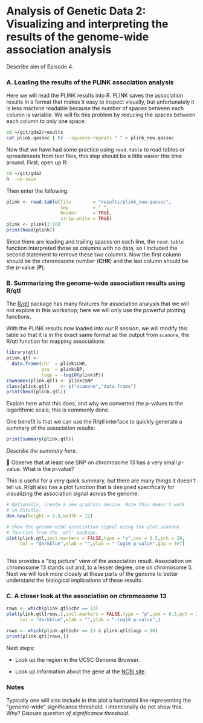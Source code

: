 # Analysis of Genetic Data 2:<br>Visualizing and interpreting the results of the genome-wide association analysis

Describe aim of Episode 4.

### A. Loading the results of the PLINK association analysis

Here we will read the PLINK results into R. PLINK saves the
association results in a format that makes it easy to inspect
visually, but unfortunately it is less machine readable because the
number of spaces between each column is variable. We will fix this
problem by reducing the spaces between each column to only one space:

```bash
cd ~/git/gda2/results
cat plink.qassoc | tr --squeeze-repeats " " > plink_new.qassoc
```

Now that we have had some
practice using `read.table` to read tables or spreadsheets from text
files, this step should be a little easier this time around. First,
open up R:

```bash
cd ~/git/gda2
R --no-save
```

Then enter the following:

```R
plink <- read.table(file        = "results/plink_new.qassoc",
                    sep         = " ",
                    header      = TRUE,
					strip.white = TRUE)
plink <- plink[2:10]					
print(head(plink))
```

Since there are leading and trailing spaces on each line, the
`read.table` function interpreted those as columns with no data, so I
included the second statement to remove these two columns. Now the
first column should be the chromosome number (**CHR**) and the last
column should be the *p*-value (**P**).

### B. Summarizing the genome-wide association results using R/qtl

The [R/qtl](http://rqtl.org) package has many features for association
analysis that we will not explore in this workshop; here we will only
use the powerful plotting functions.

With the PLINK results now loaded into our R session, we will modify
this table so that it is in the exact same format as the output from
`scanone`, the R/qtl function for mapping associations:

```R
library(qtl)
plink.qtl <-
  data.frame(chr  = plink$CHR,
             pos  = plink$BP,
			 logp = -log10(plink$P))
rownames(plink.qtl) <- plink$SNP
class(plink.qtl)    <- c("scanone","data.frame")
print(head(plink.qtl))
```

Explain here what this does, and why we converted the p-values to the
logarithmic scale; this is commonly done.

One benefit is that we can use the R/qtl interface to quickly generate
a summary of the association results:

```R
print(summary(plink.qtl))
```

*Describe the summary here.*

:ledger: Observe that at least one SNP on chromosome 13 has a very
 small $p$-value. What is the $p$-value?

This is useful for a very quick summary, but there are many things it
doesn't tell us. R/qtl also has a plot function that is designed
specifically for visualizing the association signal across the genome:

```R
# Optionally, create a new graphics device. Note this doesn't work
# in RStudio.
dev.new(height = 3.5,width = 12)

# Show the genome-wide association signal using the plot.scanone
# function from the 'qtl' package.
plot(plink.qtl,incl.markers = FALSE,type = "p",cex = 0.5,pch = 20,
     col = "darkblue",xlab = "",ylab = "-log10 p-value",gap = 3e7)
		  
```

This provides a "big picture" view of the association
result. Association on chromosome 13 stands out and, to a lesser
degree, one on chromosome 5. Next we will look more closely at these
parts of the genome to better understand the biological implications
of these results.

### C. A closer look at the association on chromosome 13

```R
rows <- which(plink.qtl$chr == 13)
plot(plink.qtl[rows,],incl.markers = FALSE,type = "p",cex = 0.5,pch = 20,
     col = "darkblue",xlab = "",ylab = "-log10 p-value",)
```

```R
rows <- which(plink.qtl$chr == 13 & plink.qtl$logp > 10)
print(plink.qtl[rows,])
```

Next steps:

+ Look up the region in the UCSC Genome Browser.

+ Look up information about the gene at the
  [NCBI site](https://www.ncbi.nlm.nih.gov/gene).

### Notes

Typically one will also include in this plot a horizontal line
representing the "genome-wide" significance threshold. I intentionally
do not show this. Why? *Discuss question of significance threshold.*
